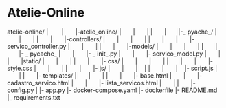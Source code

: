 # Atelie-Online
atelie-online/
|&nbsp;&nbsp;&nbsp;&nbsp;&nbsp;&nbsp;&nbsp;
|&nbsp;&nbsp;&nbsp;&nbsp;&nbsp;&nbsp;&nbsp;|-atelie_online/
|&nbsp;&nbsp;&nbsp;&nbsp;&nbsp;&nbsp;&nbsp;|&nbsp;&nbsp;&nbsp;&nbsp;&nbsp;&nbsp;&nbsp;|
|&nbsp;&nbsp;&nbsp;&nbsp;&nbsp;&nbsp;&nbsp;|&nbsp;&nbsp;&nbsp;&nbsp;&nbsp;&nbsp;&nbsp;|-_ pyache_/
|&nbsp;&nbsp;&nbsp;&nbsp;&nbsp;&nbsp;&nbsp;|&nbsp;&nbsp;&nbsp;&nbsp;&nbsp;&nbsp;&nbsp;|
|&nbsp;&nbsp;&nbsp;&nbsp;&nbsp;&nbsp;&nbsp;|&nbsp;&nbsp;&nbsp;&nbsp;&nbsp;&nbsp;&nbsp;|-controllers/
|&nbsp;&nbsp;&nbsp;&nbsp;&nbsp;&nbsp;&nbsp;|&nbsp;&nbsp;&nbsp;&nbsp;&nbsp;&nbsp;&nbsp;|&nbsp;&nbsp;&nbsp;&nbsp;&nbsp;&nbsp;&nbsp;|
|&nbsp;&nbsp;&nbsp;&nbsp;&nbsp;&nbsp;&nbsp;|&nbsp;&nbsp;&nbsp;&nbsp;&nbsp;&nbsp;&nbsp;|&nbsp;&nbsp;&nbsp;&nbsp;&nbsp;&nbsp;&nbsp;|- servico_controller.py
|&nbsp;&nbsp;&nbsp;&nbsp;&nbsp;&nbsp;&nbsp;|&nbsp;&nbsp;&nbsp;&nbsp;&nbsp;&nbsp;&nbsp;|
|&nbsp;&nbsp;&nbsp;&nbsp;&nbsp;&nbsp;&nbsp;|&nbsp;&nbsp;&nbsp;&nbsp;&nbsp;&nbsp;&nbsp;|-models/
|&nbsp;&nbsp;&nbsp;&nbsp;&nbsp;&nbsp;&nbsp;|&nbsp;&nbsp;&nbsp;&nbsp;&nbsp;&nbsp;&nbsp;|&nbsp;&nbsp;&nbsp;&nbsp;&nbsp;&nbsp;&nbsp;|
|&nbsp;&nbsp;&nbsp;&nbsp;&nbsp;&nbsp;&nbsp;|&nbsp;&nbsp;&nbsp;&nbsp;&nbsp;&nbsp;&nbsp;|- _ pycache_
|&nbsp;&nbsp;&nbsp;&nbsp;&nbsp;&nbsp;&nbsp;|&nbsp;&nbsp;&nbsp;&nbsp;&nbsp;&nbsp;&nbsp;|- _ init_.py
|&nbsp;&nbsp;&nbsp;&nbsp;&nbsp;&nbsp;&nbsp;|&nbsp;&nbsp;&nbsp;&nbsp;&nbsp;&nbsp;&nbsp;|- servico_model.py
|&nbsp;&nbsp;&nbsp;&nbsp;&nbsp;&nbsp;&nbsp;|
|&nbsp;&nbsp;&nbsp;&nbsp;&nbsp;&nbsp;&nbsp;|static/
|&nbsp;&nbsp;&nbsp;&nbsp;&nbsp;&nbsp;&nbsp;|&nbsp;&nbsp;&nbsp;&nbsp;&nbsp;&nbsp;&nbsp;|
|&nbsp;&nbsp;&nbsp;&nbsp;&nbsp;&nbsp;&nbsp;|&nbsp;&nbsp;&nbsp;&nbsp;&nbsp;&nbsp;&nbsp;|- css/
|&nbsp;&nbsp;&nbsp;&nbsp;&nbsp;&nbsp;&nbsp;|&nbsp;&nbsp;&nbsp;&nbsp;&nbsp;&nbsp;&nbsp;|&nbsp;&nbsp;&nbsp;&nbsp;&nbsp;&nbsp;&nbsp;|
|&nbsp;&nbsp;&nbsp;&nbsp;&nbsp;&nbsp;&nbsp;|&nbsp;&nbsp;&nbsp;&nbsp;&nbsp;&nbsp;&nbsp;|&nbsp;&nbsp;&nbsp;&nbsp;&nbsp;&nbsp;&nbsp;|- style.css
|&nbsp;&nbsp;&nbsp;&nbsp;&nbsp;&nbsp;&nbsp;|&nbsp;&nbsp;&nbsp;&nbsp;&nbsp;&nbsp;&nbsp;|
|&nbsp;&nbsp;&nbsp;&nbsp;&nbsp;&nbsp;&nbsp;|&nbsp;&nbsp;&nbsp;&nbsp;&nbsp;&nbsp;&nbsp;|- js/
|&nbsp;&nbsp;&nbsp;&nbsp;&nbsp;&nbsp;&nbsp;|&nbsp;&nbsp;&nbsp;&nbsp;&nbsp;&nbsp;&nbsp;|&nbsp;&nbsp;&nbsp;&nbsp;|
|&nbsp;&nbsp;&nbsp;&nbsp;&nbsp;&nbsp;&nbsp;|&nbsp;&nbsp;&nbsp;&nbsp;&nbsp;&nbsp;&nbsp;|&nbsp;&nbsp;&nbsp;&nbsp;|- script.js
|&nbsp;&nbsp;&nbsp;&nbsp;&nbsp;&nbsp;&nbsp;|
|&nbsp;&nbsp;&nbsp;&nbsp;&nbsp;&nbsp;&nbsp;|- templates/
|&nbsp;&nbsp;&nbsp;&nbsp;&nbsp;&nbsp;&nbsp;|&nbsp;&nbsp;&nbsp;&nbsp;&nbsp;&nbsp;&nbsp;|
|&nbsp;&nbsp;&nbsp;&nbsp;&nbsp;&nbsp;&nbsp;|&nbsp;&nbsp;&nbsp;&nbsp;&nbsp;&nbsp;&nbsp;|- base.html
|&nbsp;&nbsp;&nbsp;&nbsp;&nbsp;&nbsp;&nbsp;|&nbsp;&nbsp;&nbsp;&nbsp;&nbsp;&nbsp;&nbsp;|- cadastro_servico.html
|&nbsp;&nbsp;&nbsp;&nbsp;&nbsp;&nbsp;&nbsp;|&nbsp;&nbsp;&nbsp;&nbsp;&nbsp;&nbsp;&nbsp;|- lista_servicos.html
|&nbsp;&nbsp;&nbsp;&nbsp;&nbsp;&nbsp;&nbsp;|
|&nbsp;&nbsp;&nbsp;&nbsp;&nbsp;&nbsp;&nbsp;|- config.py
|
|- app.py
|- docker-compose.yaml
|- dockerfile
|- README.md
|_ requirements.txt
